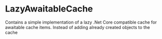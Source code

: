 # LazyAwaitableCache
Contains a simple implementation of a lazy .Net Core compatible cache for awaitable cache items. Instead of adding already 
created objects to the cache 

